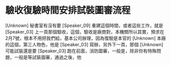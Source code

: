 # 驗收復驗時間安排試裝圖審流程

[Unknown] 秘書室有沒有要
[Speaker_09] 重建這個時間，或者這些工作，就是
[Speaker_03] 上一頁那個驗收，這個，驗收是廠商對，本機關所以其實，預求在2月7號，根本不用把我們給，基本公司辦理，因為復驗是本官的
[Unknown] 本廠的這個，第三人物色，他是
[Speaker_03] 寫辦，另外下一頁，那個
[Unknown] 可能試裝還是要
[Speaker_03] 跑在前面，消防圖審，一般是，除非你有特殊問題，一般是等試裝圖審，通過之後，他